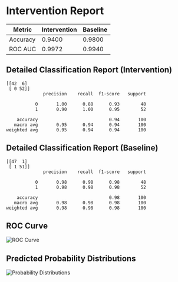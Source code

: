 
# Intervention Report

| Metric           | Intervention | Baseline |
|------------------|--------------|----------|
| Accuracy         | 0.9400     | 0.9800   |
| ROC AUC          | 0.9972     | 0.9940   |

## Detailed Classification Report (Intervention)

```
[[42  6]
 [ 0 52]]
              precision    recall  f1-score   support

           0       1.00      0.88      0.93        48
           1       0.90      1.00      0.95        52

    accuracy                           0.94       100
   macro avg       0.95      0.94      0.94       100
weighted avg       0.95      0.94      0.94       100

```

## Detailed Classification Report (Baseline)

```
[[47  1]
 [ 1 51]]
              precision    recall  f1-score   support

           0       0.98      0.98      0.98        48
           1       0.98      0.98      0.98        52

    accuracy                           0.98       100
   macro avg       0.98      0.98      0.98       100
weighted avg       0.98      0.98      0.98       100

```

## ROC Curve

![ROC Curve](/intervention_reports/f407_10.0/roc_curve.png)

## Predicted Probability Distributions

![Probability Distributions](/intervention_reports/f407_10.0/probability_distributions.png)
